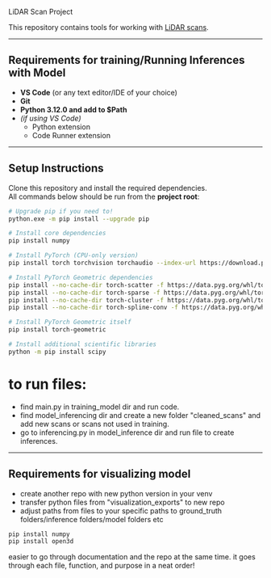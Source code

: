 LiDAR Scan Project

This repository contains tools for working with [LiDAR scans](https://drive.google.com/drive/u/1/folders/1DliNpAwRJkojgTkAah4oK116x1sy3TcZ).

---

## Requirements for training/Running Inferences with Model

- **VS Code** (or any text editor/IDE of your choice)  
- **Git**  
- **Python 3.12.0 and add to $Path**  
- *(if using VS Code)*  
  - Python extension  
  - Code Runner extension  

---

## Setup Instructions

Clone this repository and install the required dependencies.  
All commands below should be run from the **project root**:

```bash
# Upgrade pip if you need to!
python.exe -m pip install --upgrade pip

# Install core dependencies
pip install numpy

# Install PyTorch (CPU-only version)
pip install torch torchvision torchaudio --index-url https://download.pytorch.org/whl/cpu

# Install PyTorch Geometric dependencies
pip install --no-cache-dir torch-scatter -f https://data.pyg.org/whl/torch-2.8.0+cpu.html
pip install --no-cache-dir torch-sparse -f https://data.pyg.org/whl/torch-2.8.0+cpu.html
pip install --no-cache-dir torch-cluster -f https://data.pyg.org/whl/torch-2.8.0+cpu.html
pip install --no-cache-dir torch-spline-conv -f https://data.pyg.org/whl/torch-2.8.0+cpu.html

# Install PyTorch Geometric itself
pip install torch-geometric

# Install additional scientific libraries
python -m pip install scipy
```

# to run files:

- find main.py in training_model dir and run code. 
- find model_inferencing dir and create a new folder "cleaned_scans" and add new scans or scans not used in training.
- go to inferencing.py in model_inference dir and run file to create inferences.


---


## Requirements for visualizing model 

- create another repo with new python version in your venv
- transfer python files from "visualization_exports" to new repo
- adjust paths from files to your specific paths to ground_truth folders/inference folders/model folders etc

```bash
pip install numpy
pip install open3d
```


easier to go through documentation and the repo at the same time. it goes through each file, function, and purpose in a neat order!
